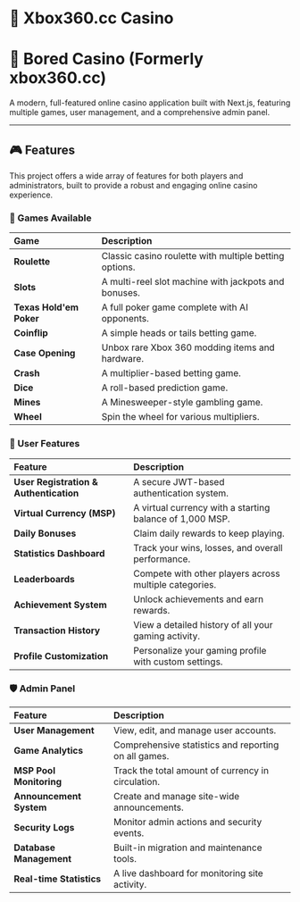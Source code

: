 # 🎰 Xbox360.cc Casino


# 🎰 Bored Casino (Formerly xbox360.cc)

A modern, full-featured online casino application built with Next.js, featuring multiple games, user management, and a comprehensive admin panel.

-----

## 🎮 Features

This project offers a wide array of features for both players and administrators, built to provide a robust and engaging online casino experience.

### 🎲 Games Available

| Game | Description |
| :--- | :--- |
| **Roulette** | Classic casino roulette with multiple betting options. |
| **Slots** | A multi-reel slot machine with jackpots and bonuses. |
| **Texas Hold'em Poker** | A full poker game complete with AI opponents. |
| **Coinflip** | A simple heads or tails betting game. |
| **Case Opening** | Unbox rare Xbox 360 modding items and hardware. |
| **Crash** | A multiplier-based betting game. |
| **Dice** | A roll-based prediction game. |
| **Mines** | A Minesweeper-style gambling game. |
| **Wheel** | Spin the wheel for various multipliers. |

### 👤 User Features

| Feature | Description |
| :--- | :--- |
| **User Registration & Authentication** | A secure JWT-based authentication system. |
| **Virtual Currency (MSP)** | A virtual currency with a starting balance of 1,000 MSP. |
| **Daily Bonuses** | Claim daily rewards to keep playing. |
| **Statistics Dashboard** | Track your wins, losses, and overall performance. |
| **Leaderboards** | Compete with other players across multiple categories. |
| **Achievement System** | Unlock achievements and earn rewards. |
| **Transaction History** | View a detailed history of all your gaming activity. |
| **Profile Customization** | Personalize your gaming profile with custom settings. |

### 🛡️ Admin Panel

| Feature | Description |
| :--- | :--- |
| **User Management** | View, edit, and manage user accounts. |
| **Game Analytics** | Comprehensive statistics and reporting on all games. |
| **MSP Pool Monitoring** | Track the total amount of currency in circulation. |
| **Announcement System** | Create and manage site-wide announcements. |
| **Security Logs** | Monitor admin actions and security events. |
| **Database Management** | Built-in migration and maintenance tools. |
| **Real-time Statistics** | A live dashboard for monitoring site activity. |

